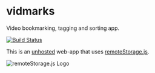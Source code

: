 vidmarks
========

Video bookmarking, tagging and sorting app.

[![Build Status](https://secure.travis-ci.org/silverbucket/vidmarks.png)](http://travis-ci.org/silverbucket/vidmarks)

This is an [unhosted](http://www.unhosted.org) web-app that uses [remoteStorage.js](http://https://github.com/RemoteStorage/remoteStorage.js).

![remoteStorage.js Logo](http://silverbucket.net/img/remotestoragejs_logo.png)

